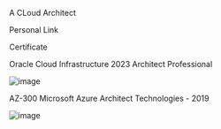 A CLoud Architect 

Personal Link




Certificate

Oracle Cloud Infrastructure 2023 Architect Professional

![image](https://github.com/HeidongYang/HeidongYang/assets/48700904/4d67fb2d-5426-49b4-99c0-09842adfd2ae)

AZ-300 Microsoft Azure Architect Technologies - 2019

![image](https://github.com/HeidongYang/HeidongYang/assets/48700904/7e1cbef1-0746-4705-bb01-50962b43d57b)


